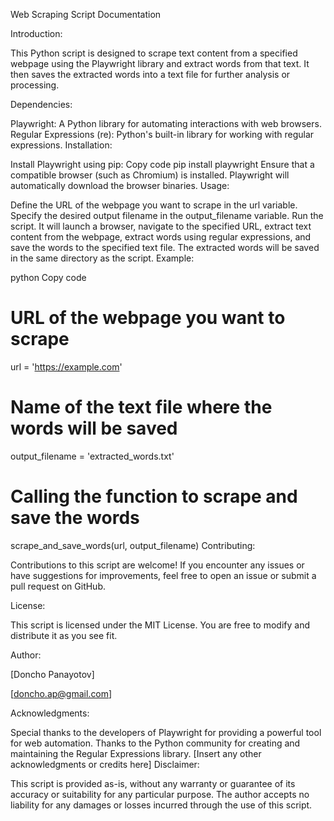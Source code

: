 Web Scraping Script Documentation

Introduction:

This Python script is designed to scrape text content from a specified webpage using the Playwright library and extract words from that text. It then saves the extracted words into a text file for further analysis or processing.

Dependencies:

Playwright: A Python library for automating interactions with web browsers.
Regular Expressions (re): Python's built-in library for working with regular expressions.
Installation:

Install Playwright using pip:
Copy code
pip install playwright
Ensure that a compatible browser (such as Chromium) is installed. Playwright will automatically download the browser binaries.
Usage:

Define the URL of the webpage you want to scrape in the url variable.
Specify the desired output filename in the output_filename variable.
Run the script. It will launch a browser, navigate to the specified URL, extract text content from the webpage, extract words using regular expressions, and save the words to the specified text file.
The extracted words will be saved in the same directory as the script.
Example:

python
Copy code
# URL of the webpage you want to scrape
url = 'https://example.com'

# Name of the text file where the words will be saved
output_filename = 'extracted_words.txt'

# Calling the function to scrape and save the words
scrape_and_save_words(url, output_filename)
Contributing:

Contributions to this script are welcome! If you encounter any issues or have suggestions for improvements, feel free to open an issue or submit a pull request on GitHub.

License:

This script is licensed under the MIT License. You are free to modify and distribute it as you see fit.

Author:

[Doncho Panayotov]

[doncho.ap@gmail.com]


Acknowledgments:

Special thanks to the developers of Playwright for providing a powerful tool for web automation.
Thanks to the Python community for creating and maintaining the Regular Expressions library.
[Insert any other acknowledgments or credits here]
Disclaimer:

This script is provided as-is, without any warranty or guarantee of its accuracy or suitability for any particular purpose. The author accepts no liability for any damages or losses incurred through the use of this script.
